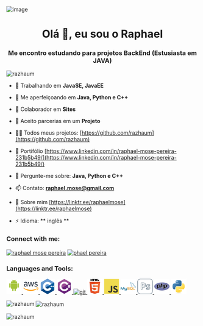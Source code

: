 ![image](https://cdn.pixabay.com/photo/2020/10/21/18/07/laptop-5673901_1280.jpg)

	
<h1 align="center">Olá 👋, eu sou o Raphael</h1>
<h3 align="center">Me encontro estudando para projetos BackEnd (Estusiasta em JAVA)</h3>

<p align="left"> <img src="https://komarev.com/ghpvc/?username=razhaum&label=Profile%20views&color=0e75b6&style=flat" alt="razhaum" /> </p>

- 🔭 Trabalhando em **JavaSE, JavaEE**

- 🌱 Me aperfeiçoando em **Java, Python e C++**

- 👯 Colaborador em **Sites**

- 🤝 Aceito parcerias em um **Projeto**

- 👨‍💻 Todos meus projetos: [https://github.com/razhaum](https://github.com/razhaum)

- 📝 Portifólio [https://www.linkedin.com/in/raphael-mose-pereira-231b5b49/](https://www.linkedin.com/in/raphael-mose-pereira-231b5b49/)

- 💬 Pergunte-me sobre: **Java, Python e C++**

- 📫 Contato: **raphael.mose@gmail.com**

- 📄 Sobre mim [https://linktr.ee/raphaelmose](https://linktr.ee/raphaelmose)

- ⚡ Idioma: ** inglês **

<h3 align="left">Connect with me:</h3>
<p align="left">
<a href="https://linkedin.com/in/raphael mose pereira" target="blank"><img align="center" src="https://raw.githubusercontent.com/rahuldkjain/github-profile-readme-generator/master/src/images/icons/Social/linked-in-alt.svg" alt="raphael mose pereira" height="30" width="40" /></a>
<a href="https://instagram.com/phael pereira" target="blank"><img align="center" src="https://raw.githubusercontent.com/rahuldkjain/github-profile-readme-generator/master/src/images/icons/Social/instagram.svg" alt="phael pereira" height="30" width="40" /></a>
</p>

<h3 align="left">Languages and Tools:</h3>
<p align="left"> <a href="https://developer.android.com" target="_blank" rel="noreferrer"> <img src="https://raw.githubusercontent.com/devicons/devicon/master/icons/android/android-original-wordmark.svg" alt="android" width="40" height="40"/> </a> <a href="https://aws.amazon.com" target="_blank" rel="noreferrer"> <img src="https://raw.githubusercontent.com/devicons/devicon/master/icons/amazonwebservices/amazonwebservices-original-wordmark.svg" alt="aws" width="40" height="40"/> </a> <a href="https://www.w3schools.com/cpp/" target="_blank" rel="noreferrer"> <img src="https://raw.githubusercontent.com/devicons/devicon/master/icons/cplusplus/cplusplus-original.svg" alt="cplusplus" width="40" height="40"/> </a> <a href="https://www.w3schools.com/cs/" target="_blank" rel="noreferrer"> <img src="https://raw.githubusercontent.com/devicons/devicon/master/icons/csharp/csharp-original.svg" alt="csharp" width="40" height="40"/> </a> <a href="https://git-scm.com/" target="_blank" rel="noreferrer"> <img src="https://www.vectorlogo.zone/logos/git-scm/git-scm-icon.svg" alt="git" width="40" height="40"/> </a> <a href="https://www.w3.org/html/" target="_blank" rel="noreferrer"> <img src="https://raw.githubusercontent.com/devicons/devicon/master/icons/html5/html5-original-wordmark.svg" alt="html5" width="40" height="40"/> </a> <a href="https://developer.mozilla.org/en-US/docs/Web/JavaScript" target="_blank" rel="noreferrer"> <img src="https://raw.githubusercontent.com/devicons/devicon/master/icons/javascript/javascript-original.svg" alt="javascript" width="40" height="40"/> </a> <a href="https://www.mysql.com/" target="_blank" rel="noreferrer"> <img src="https://raw.githubusercontent.com/devicons/devicon/master/icons/mysql/mysql-original-wordmark.svg" alt="mysql" width="40" height="40"/> </a> <a href="https://www.photoshop.com/en" target="_blank" rel="noreferrer"> <img src="https://raw.githubusercontent.com/devicons/devicon/master/icons/photoshop/photoshop-line.svg" alt="photoshop" width="40" height="40"/> </a> <a href="https://www.php.net" target="_blank" rel="noreferrer"> <img src="https://raw.githubusercontent.com/devicons/devicon/master/icons/php/php-original.svg" alt="php" width="40" height="40"/> </a> <a href="https://www.python.org" target="_blank" rel="noreferrer"> <img src="https://raw.githubusercontent.com/devicons/devicon/master/icons/python/python-original.svg" alt="python" width="40" height="40"/> </a> </p>

<p><img align="left" src="https://github-readme-stats.vercel.app/api/top-langs?username=razhaum&show_icons=true&theme=dark&locale=en&layout=compact" alt="razhaum" /></p>

<p>&nbsp;<img align="center" src="https://github-readme-stats.vercel.app/api?username=razhaum&show_icons=true&theme=dark&locale=en" alt="razhaum" /></p>

<p><img align="center" src="https://github-readme-streak-stats.herokuapp.com/?user=razhaum&theme=dark" alt="razhaum" /></p>
